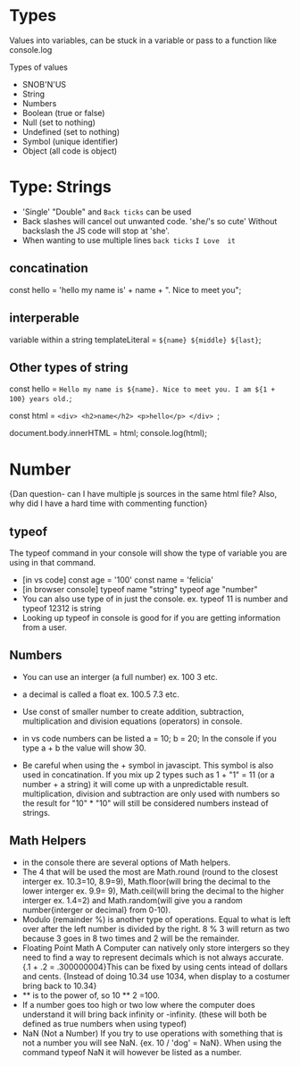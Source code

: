 # Types
Values into variables, can be stuck in a variable or pass to a function like console.log

Types of values
- SNOB'N'US
- String
- Numbers
- Boolean (true or false)
- Null (set to nothing)
- Undefined (set to nothing)
- Symbol (unique identifier)
- Object (all code is object)

# Type: Strings
- 'Single' "Double" and `Back ticks` can be used 
- Back slashes will cancel out unwanted code. 'she/'s so cute' Without backslash the JS code will stop at 'she'.
- When wanting to use multiple lines `back ticks`
`I
Love 
it`
## concatination
const hello = 'hello my name is' + name + ". Nice to meet you";
## interperable
variable within a string 
 templateLiteral = `${name} ${middle} ${last}`;

 ## Other types of string
 
 const hello = `Hello my name is ${name}. Nice to meet you. I am ${1 + 100} years old.`;

const html = `
    <div>
        <h2>name</h2>
        <p>hello</p>
    </div> 
   `;

document.body.innerHTML = html;
console.log(html);

# Number
{Dan question- can I have multiple js sources in the same html file? Also, why did I have a hard time with commenting function}
## typeof 
The typeof command in your console will show the type of variable you are using in that command.
- [in vs code] const age = '100' const name = 'felicia'
- [in browser console] typeof name "string" typeof age "number"
- You can also use type of in just the console. ex. typeof 11 is number and typeof 12312 is string
- Looking up typeof in console is good for if you are getting information from a user. 
## Numbers
- You can use an interger (a full number) ex. 100 3 etc.
- a decimal is called a float ex. 100.5 7.3 etc.
- Use const of smaller number to create addition, subtraction, multiplication and division equations (operators) in console.

- in vs code numbers can be listed a = 10; b = 20; In the console if you type a + b the value will show 30. 

- Be careful when using the + symbol in javascipt. This symbol is also used in concatination. If you mix up 2 types such as 1 + "1" = 11 (or a number + a string) it will come up with a unpredictable result. multiplication, division and subtraction are only used with numbers so the result for "10" * "10" will still be considered numbers instead of strings. 
## Math Helpers
- in the console there are several options of Math helpers. 
- The 4 that will be used the most are Math.round (round to the closest interger ex. 10.3=10, 8.9=9), Math.floor(will bring the decimal to the lower interger ex. 9.9= 9), Math.ceil(will bring the decimal to the higher interger ex. 1.4=2) and Math.random(will give you a random number{interger or decimal} from 0-10).
- Modulo (remainder %) is another type of operations. Equal to what is left over after the left number is divided by the right. 8 % 3 will return as two because 3 goes in 8 two times and 2 will be the remainder. 
- Floating Point Math A Computer can natively only store intergers so they need to find a way to represent decimals which is not always accurate.{.1 + .2 = .300000004}This can be fixed by using cents intead of dollars and cents. {Instead of doing 10.34 use 1034, when display to a costumer bring back to 10.34}
- ** is to the power of, so 10 ** 2 =100. 
- If a number goes too high or two low where the computer does understand it will bring back infinity or -infinity. (these will both be defined as true numbers when using typeof)
- NaN (Not a Number) If you try to use operations with something that is not a number you will see NaN. {ex. 10 / 'dog' = NaN}. When using the command typeof NaN it will however be listed as a number. 
